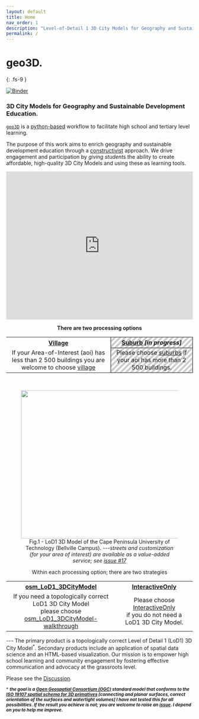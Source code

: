 ```yaml
---
layout: default
title: Home
nav_order: 1
description: "Level-of-Detail 1 3D City Models for Geography and Sustainable Development education."
permalink: /
---
```


# geo3D. 
<!--3D City Models for High School Learning-->  
{: .fs-9 }

[![Binder](https://mybinder.org/badge_logo.svg)](https://mybinder.org/v2/gh/AdrianKriger/geo3D/HEAD)


### 3D City Models for Geography and Sustainable Development Education. 
[`geo3D`](https://github.com/AdrianKriger/osm_LoD1_3DCityModel) is a [python-based](https://en.wikipedia.org/wiki/Python_(programming_language)) workflow to facilitate high school and tertiary level learning. 

<!-- The tool extends the core [TeachOSM](https://teachosm.org) curriculum (Module 1-4) and is --> 

The purpose of this work aims to enrich geography and sustainable development education through a [constructivist](https://en.wikipedia.org/wiki/Constructivism_(philosophy_of_education)) approach. We drive engagement and participation by *giving students* the ability to create affordable, high-quality 3D City Models and using these as learning tools. 

<!-- geo3D is ***meant for communities with no more than 2 500 buildings***. -->

<!-- <iframe src="{{site.baseurl | prepend: site.url}}/img/geo3D_arkriger_4minBlankStndHevc.mp4" style="width: 800px; height: 400px; border: 0px"></iframe> -->
<!-- <video controls="" width="800" height="500" muted="" loop="" autoplay="">
<source src="https://drive.google.com/file/d/1axsM_u67AYtv8XP8rDS9nP3jzWwawOdm/view?usp=share_link">
</video> -->
<!-- <iframe src="https://drive.google.com/file/d/1axsM_u67AYtv8XP8rDS9nP3jzWwawOdm/preview" style="width: 800px; height: 400px; border: 0px" ></iframe> -->
<iframe src="https://drive.google.com/file/d/17PEDEATMP3aJrafUOdHFfeMyjIC7h_ee/preview" style="width: 100%; height: 400px; border: 0px" ></iframe>


<p align="center"><b>There are two processing options</b></p>

<!--| [Village](https://github.com/AdrianKriger/geo3D/tree/main/village) | [Suburb](https://github.com/AdrianKriger/geo3D/tree/main/village) |
| :-----: | :-----: |
| If your Area-of-Interest (aoi) has **less than** <br /> **2 500** buildings, you are welcome to choose [village](https://github.com/AdrianKriger/geo3D/tree/main/village) | Please choose [suburb](https://github.com/AdrianKriger/geo3D/tree/main/suburb) if your aoi **has more than 2 500** buildings |-->

<table>
  <tr>
    <th align="center"><a href="https://github.com/AdrianKriger/geo3D/tree/main/village">Village</a></th>
    <th style="background: repeating-linear-gradient(-45deg, transparent, transparent 5px, rgba(0,0,0,0.2) 5px, rgba(0,0,0,0.2) 10px); text-align: center; border: 1px solid black;"><a href="https://github.com/AdrianKriger/geo3D/tree/main/suburb">Suburb</a> <em><strong>[in progress]</strong></em></th>
  </tr>
  <tr>
    <td align="center"> If your Area-of-Interest (aoi) has less than 2 500 buildings you are welcome to choose <a href="https://github.com/AdrianKriger/geo3D/tree/main/village">village</a> </td>
    <td style="background: repeating-linear-gradient(-45deg, transparent, transparent 5px, rgba(0,0,0,0.2) 5px, rgba(0,0,0,0.2) 10px); text-align: center; border: 1px solid black;">Please choose <a href="https://github.com/AdrianKriger/geo3D/tree/main/suburb">suburbs</a> if your aoi has more than 2 500 buildings. </td>
  </tr>
</table>


<br>

 <figure><center>
  <img src="{{site.baseurl | prepend: site.url}}/img/CityJSON_Ninja_cputb.png" style="width: 800px; height: 400px; border: 0px">
  <figcaption>Fig.1 - LoD1 3D Model of the Cape Peninsula University of Technology (Bellville Campus). <em>---streets and customization (for your area of interest) are available as a value-added service; see <cite><a href="https://github.com/AdrianKriger/osm_LoD1_3DCityModel/issues/17"> issue #17</a></cite></em></figcaption>
</center></figure> 
<!-- <p align="center">
<img src="{{site.baseurl | prepend: site.url}}/img/CityJSON_Ninja_cput.png" style="width: 800px; height: 400px; border: 0px">
</p>
<p align="center">
    LoD1 3D Model of the Cape Peninsula University of Technology (Bellville Campus).
</p>
&nbsp;&nbsp;--> 

<p align="center">Within each processing option; there are two strategies</p>

<!--| [osm_LoD1_3DCityModel](https://github.com/AdrianKriger/geo3D/blob/main/osm_LoD1_3DCityModel-walkthrough.ipynb) | [InteractivateOnly](https://github.com/AdrianKriger/geo3D/blob/main/interactiveOnly.ipynb) |
| :-----: | :-----: |
| If you need a topologically correct LoD1 3D City Model please choose [osm_LoD1_3DCityModel](https://github.com/AdrianKriger/geo3D/blob/main/osm_LoD1_3DCityModel-walkthrough.ipynb) | Please choose [InteractiveOnly](https://github.com/AdrianKriger/geo3D/blob/main/interactiveOnly.ipynb) if you do not need a LoD1 3D City Model |-->

<table>
  <tr>
    <th align="center"><a href="https://github.com/AdrianKriger/geo3D/blob/main/osm_LoD1_3DCityModel-walkthrough.ipynb">osm_LoD1_3DCityModel</a> </th>
    <th align="center"><a href="https://github.com/AdrianKriger/geo3D/blob/main/interactiveOnly.ipynb">InteractiveOnly</a> </th>
  </tr>
  <tr>
    <td align="center"> If you need a topologically correct LoD1 3D City Model <br> please choose <br> <a href="https://github.com/AdrianKriger/geo3D/blob/main/osm_LoD1_3DCityModel-walkthrough.ipynb">osm_LoD1_3DCityModel-walkthrough</a> </td>
    <td align="center"> Please choose <a href="https://github.com/AdrianKriger/geo3D/blob/main/interactiveOnly.ipynb">InteractiveOnly</a> <br> if you do not need a LoD1 3D City Model. </td>
  </tr>
</table>
---
The primary product is a topologically correct Level of Detail 1 (LoD1) 3D City Model<sup>*</sup>. Secondary products include an application of spatial data science and an HTML-based visualization. Our mission is to empower high school learning and community engagement by fostering effective communication and advocacy at the grassroots level.
 
Please see the [Discussion](https://github.com/AdrianKriger/geo3D/discussions/1).

<sup>* ***the goal is a [Open Geospatial Consortium (OGC)](https://www.ogc.org/standard/citygml/) standard model that conforms to the [ISO 19107 spatial schema for 3D primatives](https://www.iso.org/standard/66175.html) [connecting and planar surfaces, correct orientation of the surfaces and watertight volumes] I have not tested this for all possibilities. If the result you achieve is not; you are welcome to raise an [issue](https://github.com/AdrianKriger/osm_LoD1_3DCityModel/issues). I depend on you to help me improve.*** 
